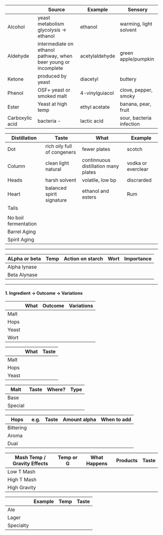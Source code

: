 
|                 | Source                                                         | Example        | Sensory                  |
| --------------- | -------------------------------------------------------------- | -------------- | ------------------------ |
| Alcohol         | yeast metabolism glycolysis -> ethanol                         | ethanol        | warming, light solvent   |
| Aldehyde        | intermediate on ethanol pathway, when beer young or incomplete | acetylaldehyde | green apple/pumpkin      |
| Ketone          | produced by yeast                                              | diacetyl       | buttery                  |
| Phenol          | OSF+ yeast or smoked malt                                      | 4-vinylguiacol | clove, pepper, smoky     |
| Ester           | Yeast at high temp                                             | ethyl acetate  | banana, pear, fruit      |
| Carboxylic acid | bacteria -                                                     | lactic acid    | sour, bacteria infection |

| Distillation         | Taste                       | What                                 | Example            |
| -------------------- | --------------------------- | ------------------------------------ | ------------------ |
| Dot                  | rich oily full of congeners | fewer plates                         | scotch             |
| Column               | clean light natural         | continnuous distillation many plates | vodka or everclear |
| Heads                | harsh solvent               | volatile, low bp                     | discrarded         |
| Heart                | balanced spirit signature   | ethanol and esters                   | Rum                |
| Tails                |                             |                                      |                    |
|                      |                             |                                      |                    |
| No boil fermentation |                             |                                      |                    |
| Barrel Aging         |                             |                                      |                    |
| Spirit Aging         |                             |                                      |                    |

---

| ALpha or beta | Temp | Action on starch | Wort | Importance |
| ------------- | ---- | ---------------- | ---- | ---------- |
| Alpha lynase  |      |                  |      |            |
| Beta Alynase  |      |                  |      |            |


---

#### 1. Ingredient → Outcome → Variations

|       | What | Outcome | Variations |
| ----- | ---- | ------- | ---------- |
| Malt  |      |         |            |
| Hops  |      |         |            |
| Yeast |      |         |            |
| Wort  |      |         |            |

|       | What | Taste |
| ----- | ---- | ----- |
| Malt  |      |       |
| Hops  |      |       |
| Yeast |      |       |

| Malt    | Taste | Where? | Type |
| ------- | ----- | ------ | ---- |
| Base    |       |        |      |
| Special |       |        |      |

| Hops      | e.g. | Taste | Amount alpha | When to add |
| --------- | ---- | ----- | ------------ | ----------- |
| Bittering |      |       |              |             |
| Aroma     |      |       |              |             |
| Dual      |      |       |              |             |

| Mash Temp / Gravity Effects | Temp or G | What Happens | Products | Taste |
| --------------------------- | --------- | ------------ | -------- | ----- |
| Low T Mash                  |           |              |          |       |
| High T Mash                 |           |              |          |       |
| High Gravity                |           |              |          |       |

|           | Example | Temp | Taste |
| --------- | ------- | ---- | ----- |
| Ale       |         |      |       |
| Lager     |         |      |       |
| Specialty |         |      |       |

